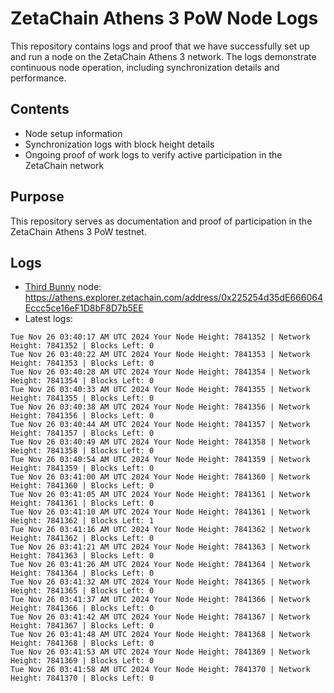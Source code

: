 # ZetaChain Athens 3 PoW Node Logs
This repository contains logs and proof that we have successfully set up and run a node on the ZetaChain Athens 3 network. The logs demonstrate continuous node operation, including synchronization details and performance.

## Contents
- Node setup information
- Synchronization logs with block height details
- Ongoing proof of work logs to verify active participation in the ZetaChain network

## Purpose
This repository serves as documentation and proof of participation in the ZetaChain Athens 3 PoW testnet.

## Logs

- [Third Bunny](https://thirdbunny.xyz/) node: https://athens.explorer.zetachain.com/address/0x225254d35dE666064Eccc5ce16eF1D8bF8D7b5EE
- Latest logs:
```
Tue Nov 26 03:40:17 AM UTC 2024 Your Node Height: 7841352 | Network Height: 7841352 | Blocks Left: 0
Tue Nov 26 03:40:22 AM UTC 2024 Your Node Height: 7841353 | Network Height: 7841353 | Blocks Left: 0
Tue Nov 26 03:40:28 AM UTC 2024 Your Node Height: 7841354 | Network Height: 7841354 | Blocks Left: 0
Tue Nov 26 03:40:33 AM UTC 2024 Your Node Height: 7841355 | Network Height: 7841355 | Blocks Left: 0
Tue Nov 26 03:40:38 AM UTC 2024 Your Node Height: 7841356 | Network Height: 7841356 | Blocks Left: 0
Tue Nov 26 03:40:44 AM UTC 2024 Your Node Height: 7841357 | Network Height: 7841357 | Blocks Left: 0
Tue Nov 26 03:40:49 AM UTC 2024 Your Node Height: 7841358 | Network Height: 7841358 | Blocks Left: 0
Tue Nov 26 03:40:54 AM UTC 2024 Your Node Height: 7841359 | Network Height: 7841359 | Blocks Left: 0
Tue Nov 26 03:41:00 AM UTC 2024 Your Node Height: 7841360 | Network Height: 7841360 | Blocks Left: 0
Tue Nov 26 03:41:05 AM UTC 2024 Your Node Height: 7841361 | Network Height: 7841361 | Blocks Left: 0
Tue Nov 26 03:41:10 AM UTC 2024 Your Node Height: 7841361 | Network Height: 7841362 | Blocks Left: 1
Tue Nov 26 03:41:16 AM UTC 2024 Your Node Height: 7841362 | Network Height: 7841362 | Blocks Left: 0
Tue Nov 26 03:41:21 AM UTC 2024 Your Node Height: 7841363 | Network Height: 7841363 | Blocks Left: 0
Tue Nov 26 03:41:26 AM UTC 2024 Your Node Height: 7841364 | Network Height: 7841364 | Blocks Left: 0
Tue Nov 26 03:41:32 AM UTC 2024 Your Node Height: 7841365 | Network Height: 7841365 | Blocks Left: 0
Tue Nov 26 03:41:37 AM UTC 2024 Your Node Height: 7841366 | Network Height: 7841366 | Blocks Left: 0
Tue Nov 26 03:41:42 AM UTC 2024 Your Node Height: 7841367 | Network Height: 7841367 | Blocks Left: 0
Tue Nov 26 03:41:48 AM UTC 2024 Your Node Height: 7841368 | Network Height: 7841368 | Blocks Left: 0
Tue Nov 26 03:41:53 AM UTC 2024 Your Node Height: 7841369 | Network Height: 7841369 | Blocks Left: 0
Tue Nov 26 03:41:58 AM UTC 2024 Your Node Height: 7841370 | Network Height: 7841370 | Blocks Left: 0
```
